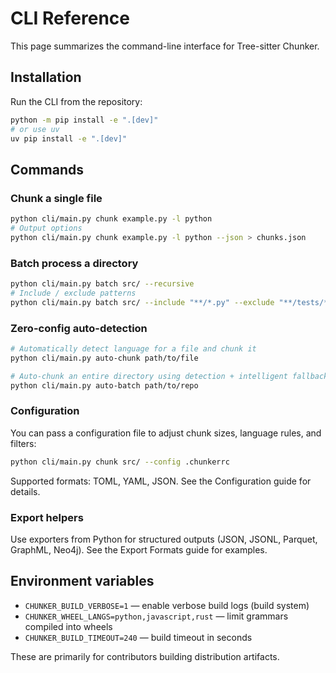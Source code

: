 # CLI Reference

This page summarizes the command-line interface for Tree-sitter Chunker.

## Installation

Run the CLI from the repository:

```bash
python -m pip install -e ".[dev]"
# or use uv
uv pip install -e ".[dev]"
```

## Commands

### Chunk a single file

```bash
python cli/main.py chunk example.py -l python
# Output options
python cli/main.py chunk example.py -l python --json > chunks.json
```

### Batch process a directory

```bash
python cli/main.py batch src/ --recursive
# Include / exclude patterns
python cli/main.py batch src/ --include "**/*.py" --exclude "**/tests/**,**/*.tmp"
```

### Zero-config auto-detection

```bash
# Automatically detect language for a file and chunk it
python cli/main.py auto-chunk path/to/file

# Auto-chunk an entire directory using detection + intelligent fallbacks
python cli/main.py auto-batch path/to/repo
```

### Configuration

You can pass a configuration file to adjust chunk sizes, language rules, and filters:

```bash
python cli/main.py chunk src/ --config .chunkerrc
```

Supported formats: TOML, YAML, JSON. See the Configuration guide for details.

### Export helpers

Use exporters from Python for structured outputs (JSON, JSONL, Parquet, GraphML, Neo4j). See the Export Formats guide for examples.

## Environment variables

- `CHUNKER_BUILD_VERBOSE=1` — enable verbose build logs (build system)
- `CHUNKER_WHEEL_LANGS=python,javascript,rust` — limit grammars compiled into wheels
- `CHUNKER_BUILD_TIMEOUT=240` — build timeout in seconds

These are primarily for contributors building distribution artifacts.
